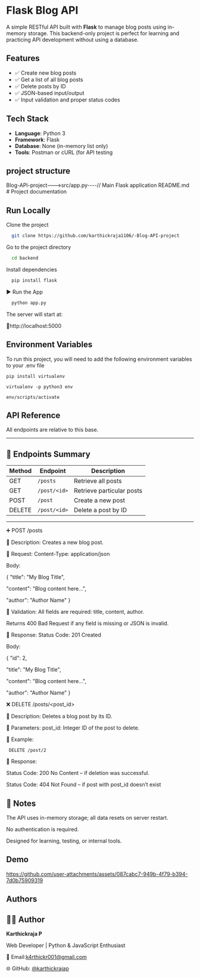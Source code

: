 
# Flask Blog API

A simple RESTful API built with **Flask** to manage blog posts using in-memory storage. This backend-only project is perfect for learning and practicing API development without using a database.


## Features


- ✅ Create new blog posts
- ✅ Get a list of all blog posts
- ✅ Delete posts by ID
- ✅ JSON-based input/output
- ✅ Input validation and proper status codes


## Tech Stack

- **Language**: Python 3
- **Framework**: Flask
- **Database**: None (in-memory list only)
- **Tools**: Postman or cURL (for API testing

## project structure

Blog-API-project--->src/app.py----// Main Flask application
README.md # Project documentation

## Run Locally

Clone the project

```bash
  git clone https://github.com/karthickraja1106/-Blog-API-project
```

Go to the project directory

```bash
  cd backend
```

Install dependencies

```bash
  pip install flask
```

▶️ Run the App

```bash
  python app.py
```
The server will start at:

📍http://localhost:5000


## Environment Variables

To run this project, you will need to add the following environment variables to your .env file

`pip install virtualenv`

`virtualenv -p python3 env`

`env/scripts/activate`



## API Reference

All endpoints are relative to this base.

---

## 🧾 Endpoints Summary

| Method | Endpoint          | Description              |
|--------|-------------------|--------------------------|
| GET    | `/posts`          | Retrieve all posts       |
| GET    | `/post/<id>`      | Retrieve particular posts       |
| POST   | `/post`          | Create a new post        |
| DELETE | `/post/<id>`| Delete a post by ID      |

---

➕ POST /posts

🔹 Description:
Creates a new blog post.

🔸 Request:
Content-Type: application/json

Body:

{
  "title": "My Blog Title",

  "content": "Blog content here...",

  "author": "Author Name"
}


🔸 Validation:
All fields are required: title, content, author.

Returns 400 Bad Request if any field is missing or JSON is invalid.

🔸 Response:
Status Code: 201 Created

Body:

{
  "id": 2,

  "title": "My Blog Title",

  "content": "Blog content here...",

  "author": "Author Name"
}

❌ DELETE /posts/<post_id>

🔹 Description:
Deletes a blog post by its ID.

🔸 Parameters:
post_id: Integer ID of the post to delete.

🔸 Example:

     DELETE /post/2

🔸 Response:

Status Code: 200 No Content – if deletion was successful.

Status Code: 404 Not Found – if post with post_id doesn’t exist     



## 🧠 Notes
The API uses in-memory storage; all data resets on server restart.

No authentication is required.

Designed for learning, testing, or internal tools.
## Demo

https://github.com/user-attachments/assets/087cabc7-949b-4f79-b394-7d0b75909319


## Authors

## 👨‍💻 Author

**Karthickraja P**  

Web Developer | Python & JavaScript Enthusiast  

📧 Email:k4rthickr001@gmail.com

🌐 GitHub: [@karthickrajap](https://github.com/karthickraja1106)  
  


